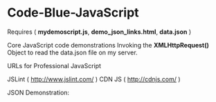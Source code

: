 Code-Blue-JavaScript
====================
Requires ( <b>mydemoscript.js</b>, <b>demo_json_links.html</b>, <b>data.json</b> )

Core JavaScript code demonstrations
Invoking the <b>XMLHttpRequest()</b> Object
to read the data.json file on my server.





URLs for Professional JavaScript
  
  JSLint ( http://www.jslint.com/ )
  CDN JS ( http://cdnjs.com/      )
  
  

JSON Demonstration: 

